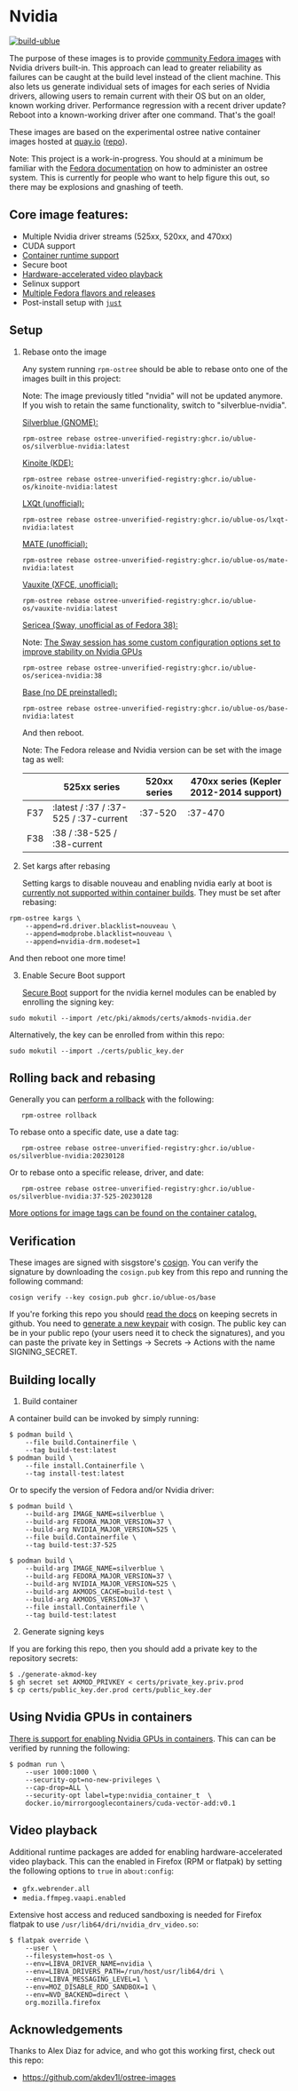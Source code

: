 # Nvidia

[![build-ublue](https://github.com/ublue-os/nvidia/actions/workflows/build.yml/badge.svg)](https://github.com/ublue-os/nvidia/actions/workflows/build.yml)

The purpose of these images is to provide [community Fedora images](https://github.com/ublue-os/main) with Nvidia drivers built-in. This approach can lead to greater reliability as failures can be caught at the build level instead of the client machine. This also lets us generate individual sets of images for each series of Nvidia drivers, allowing users to remain current with their OS but on an older, known working driver. Performance regression with a recent driver update? Reboot into a known-working driver after one command. That's the goal!

These images are based on the experimental ostree native container images hosted at [quay.io](https://quay.io/organization/fedora-ostree-desktops) ([repo](https://gitlab.com/fedora/ostree/ci-test)).

Note: This project is a work-in-progress. You should at a minimum be familiar with the [Fedora documentation](https://docs.fedoraproject.org/en-US/fedora-silverblue/) on how to administer an ostree system. This is currently for people who want to help figure this out, so there may be explosions and gnashing of teeth. 

## Core image features:

- Multiple Nvidia driver streams (525xx, 520xx, and 470xx)
- CUDA support
- [Container runtime support](https://github.com/ublue-os/nvidia#using-nvidia-gpus-in-containers)
- Secure boot
- [Hardware-accelerated video playback](https://github.com/ublue-os/nvidia#video-playback)
- Selinux support
- [Multiple Fedora flavors and releases](https://github.com/ublue-os/nvidia#setup)
- Post-install setup with [`just`](https://github.com/ublue-os/nvidia/blob/main/justfile)

## Setup

1. Rebase onto the image

   Any system running `rpm-ostree` should be able to rebase onto one of the images built in this project:

   Note: The image previously titled "nvidia" will not be updated anymore. If you wish to retain the same functionality, switch to "silverblue-nvidia".

    [Silverblue (GNOME):](https://github.com/ublue-os/nvidia/pkgs/container/silverblue-nvidia)
    ```
    rpm-ostree rebase ostree-unverified-registry:ghcr.io/ublue-os/silverblue-nvidia:latest
    ```

    [Kinoite (KDE):](https://github.com/ublue-os/nvidia/pkgs/container/kinoite-nvidia)
    ```
    rpm-ostree rebase ostree-unverified-registry:ghcr.io/ublue-os/kinoite-nvidia:latest
    ```
    
    [LXQt (unofficial):](https://github.com/ublue-os/nvidia/pkgs/container/lxqt-nvidia)
    ```
    rpm-ostree rebase ostree-unverified-registry:ghcr.io/ublue-os/lxqt-nvidia:latest
    ```
    [MATE (unofficial):](https://github.com/ublue-os/nvidia/pkgs/container/mate-nvidia)
    ```
    rpm-ostree rebase ostree-unverified-registry:ghcr.io/ublue-os/mate-nvidia:latest
    ```

    [Vauxite (XFCE, unofficial):](https://github.com/ublue-os/nvidia/pkgs/container/vauxite-nvidia)
    ```
    rpm-ostree rebase ostree-unverified-registry:ghcr.io/ublue-os/vauxite-nvidia:latest
    ```

    [Sericea (Sway, unofficial as of Fedora 38):](https://github.com/ublue-os/nvidia/pkgs/container/sericea-nvidia)

    Note: [The Sway session has some custom configuration options set to improve stability on Nvidia GPUs](https://github.com/ublue-os/nvidia/blob/main/files/etc/sway/environment)

    ```
    rpm-ostree rebase ostree-unverified-registry:ghcr.io/ublue-os/sericea-nvidia:38
    ```

    [Base (no DE preinstalled):](https://github.com/ublue-os/nvidia/pkgs/container/base-nvidia)
    ```
    rpm-ostree rebase ostree-unverified-registry:ghcr.io/ublue-os/base-nvidia:latest
    ```

   And then reboot.

   Note: The Fedora release and Nvidia version can be set with the image tag as well:

   |     | 525xx series                          | 520xx series  | 470xx series (Kepler 2012-2014 support) |
   |-----|---------------------------------------|---------------|-----------------------------------------|
   | F37 | :latest / :37 / :37-525 / :37-current | :37-520       | :37-470                                 |
   | F38 | :38 / :38-525 / :38-current           |               |                                         |

2. Set kargs after rebasing

   Setting kargs to disable nouveau and enabling nvidia early at boot is [currently not supported within container builds](https://github.com/coreos/rpm-ostree/issues/3738). They must be set after rebasing:

```
rpm-ostree kargs \
    --append=rd.driver.blacklist=nouveau \
    --append=modprobe.blacklist=nouveau \
    --append=nvidia-drm.modeset=1
```
   And then reboot one more time!

3. Enable Secure Boot support

    [Secure Boot](https://rpmfusion.org/Howto/Secure%20Boot) support for the nvidia kernel modules can be enabled by enrolling the signing key:

```
sudo mokutil --import /etc/pki/akmods/certs/akmods-nvidia.der
```

Alternatively, the key can be enrolled from within this repo:

```
sudo mokutil --import ./certs/public_key.der
```

## Rolling back and rebasing

   Generally you can [perform a rollback](https://docs.fedoraproject.org/en-US/fedora-silverblue/updates-upgrades-rollbacks/#rolling-back) with the following:

       rpm-ostree rollback

   To rebase onto a specific date, use a date tag:

       rpm-ostree rebase ostree-unverified-registry:ghcr.io/ublue-os/silverblue-nvidia:20230128

   Or to rebase onto a specific release, driver, and date:

       rpm-ostree rebase ostree-unverified-registry:ghcr.io/ublue-os/silverblue-nvidia:37-525-20230128

   [More options for image tags can be found on the container catalog.](https://github.com/ublue-os/nvidia/pkgs/container/silverblue-nvidia/versions)

 ## Verification

These images are signed with sisgstore's [cosign](https://docs.sigstore.dev/cosign/overview/). You can verify the signature by downloading the `cosign.pub` key from this repo and running the following command:

    cosign verify --key cosign.pub ghcr.io/ublue-os/base
    
If you're forking this repo you should [read the docs](https://docs.github.com/en/actions/security-guides/encrypted-secrets) on keeping secrets in github. You need to [generate a new keypair](https://docs.sigstore.dev/cosign/overview/) with cosign. The public key can be in your public repo (your users need it to check the signatures), and you can paste the private key in Settings -> Secrets -> Actions with the name SIGNING_SECRET.

## Building locally

1. Build container

A container build can be invoked by simply running:

```
$ podman build \
    --file build.Containerfile \
    --tag build-test:latest
$ podman build \
    --file install.Containerfile \
    --tag install-test:latest
```

Or to specify the version of Fedora and/or Nvidia driver:

```
$ podman build \
    --build-arg IMAGE_NAME=silverblue \
    --build-arg FEDORA_MAJOR_VERSION=37 \
    --build-arg NVIDIA_MAJOR_VERSION=525 \
    --file build.Containerfile \
    --tag build-test:37-525

$ podman build \
    --build-arg IMAGE_NAME=silverblue \
    --build-arg FEDORA_MAJOR_VERSION=37 \
    --build-arg NVIDIA_MAJOR_VERSION=525 \
    --build-arg AKMODS_CACHE=build-test \
    --build-arg AKMODS_VERSION=37 \
    --file install.Containerfile \
    --tag build-test:latest
```

2. Generate signing keys

If you are forking this repo, then you should add a private key to the repository secrets:

```
$ ./generate-akmod-key
$ gh secret set AKMOD_PRIVKEY < certs/private_key.priv.prod
$ cp certs/public_key.der.prod certs/public_key.der
```


## Using Nvidia GPUs in containers

[There is support for enabling Nvidia GPUs in containers](https://www.redhat.com/en/blog/how-use-gpus-containers-bare-metal-rhel-8). This can can be verified by running the following:

```
$ podman run \
    --user 1000:1000 \
    --security-opt=no-new-privileges \
    --cap-drop=ALL \
    --security-opt label=type:nvidia_container_t  \
    docker.io/mirrorgooglecontainers/cuda-vector-add:v0.1
```

## Video playback

Additional runtime packages are added for enabling hardware-accelerated video playback. This can the enabled in Firefox (RPM or flatpak) by setting the following options to `true` in `about:config`:

* `gfx.webrender.all`
* `media.ffmpeg.vaapi.enabled`


Extensive host access and reduced sandboxing is needed for Firefox flatpak to use `/usr/lib64/dri/nvidia_drv_video.so`:

```
$ flatpak override \
    --user \
    --filesystem=host-os \
    --env=LIBVA_DRIVER_NAME=nvidia \
    --env=LIBVA_DRIVERS_PATH=/run/host/usr/lib64/dri \
    --env=LIBVA_MESSAGING_LEVEL=1 \
    --env=MOZ_DISABLE_RDD_SANDBOX=1 \
    --env=NVD_BACKEND=direct \
    org.mozilla.firefox
```

## Acknowledgements

Thanks to Alex Diaz for advice, and who got this working first, check out this repo:

- https://github.com/akdev1l/ostree-images
